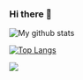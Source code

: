 ### Hi there 👋

![My github stats](https://github-readme-stats-ten-gilt.vercel.app/api?username=0x41head&show_icons=true&title_color=ffc857&icon_color=8ac926&text_color=daf7dc&bg_color=151515&hide=["stars"])

[![Top Langs](https://github-readme-stats-ten-gilt.vercel.app/api/top-langs/?username=0x41head&layout=compact&text_color=daf7dc&bg_color=151515)](https://github.com/anuraghazra/github-readme-stats)

![](https://komarev.com/ghpvc/?username=0x41head&color=green&style=flat-square&label=Visitor+Number)

<!--
**0x41head/0x41head** is a ✨ _special_ ✨ repository because its `README.md` (this file) appears on your GitHub profile.

Here are some ideas to get you started:

- 🔭 I’m currently working on ...
- 🌱 I’m currently learning ...
- 👯 I’m looking to collaborate on ...
- 🤔 I’m looking for help with ...
- 💬 Ask me about ...
- 📫 How to reach me: ...
- 😄 Pronouns: ...
- ⚡ Fun fact: ...
-->
